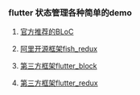 ### flutter 状态管理各种简单的demo

1. [官方推荐的BLoC](https://github.com/IvanYue/Flutter_Simple/tree/master/StateManager/BLoC)

2. [阿里开源框架fish_redux](https://github.com/IvanYue/Flutter_Simple/tree/master/StateManager/fish_redux)

3. [第三方框架flutter_block](https://github.com/IvanYue/Flutter_Simple/tree/master/StateManager/flutter_bloc)

4. [第三方框架flutter_redux](https://github.com/IvanYue/Flutter_Simple/tree/master/StateManager/flutter_redux)
